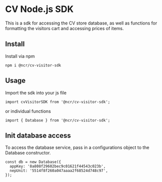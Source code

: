 # CV Node.js SDK

This is a sdk for accessing the CV store database, as well as functions for formatting the visitors cart and accessing prices of items.

## Install

Install via npm

```
npm i @ncr/cv-visitor-sdk
```

## Usage

Import the sdk into your js file

```
import cvVisitorSDK from '@ncr/cv-visitor-sdk';
```

or individual functions

```
import { Database } from '@ncr/cv-visitor-sdk';
```

## Init database access

To access the database service, pass in a configurations object to the Database constructor.

```
const db = new Database({
  appKey: '8a808f29602bec9c01621f44543c023b',
  nepUnit: '5514f8f260a047aaaa2f68524d748c97',
});
```
